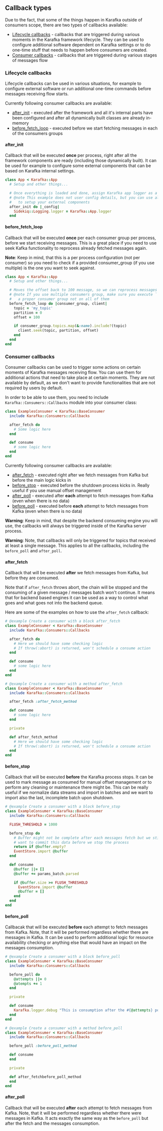 ## Callback types

Due to the fact, that some of the things happen in Karafka outside of consumers scope, there are two types of callbacks available:

- [Lifecycle callbacks](#lifecycle-callbacks) - callbacks that are triggered during various moments in the Karafka framework lifecycle. They can be used to configure additional software dependent on Karafka settings or to do one-time stuff that needs to happen before consumers are created.
- [Consumer callbacks](#consumer-callbacks) - callbacks that are triggered during various stages of messages flow

### Lifecycle callbacks

Lifecycle callbacks can be used in various situations, for example to configure external software or run additional one-time commands before messages receiving flow starts.

Currently following consumer callbacks are available:

- [after_init](#after_init) - executed after the framework and all it's internal parts have been configured and after all dynamically built classes are already in-memory
- [before_fetch_loop](#before_fetch_loop) - executed before we start fetching messages in each of the consumers groups

#### after_init

Callback that will be executed **once** per process, right after all the framework components are ready (including those dynamically built). It can be used for example to configure some external components that can be based on Karafka internal settings.

```ruby
class App < Karafka::App
  # Setup and other things...

  # Once everything is loaded and done, assign Karafka app logger as a Sidekiq logger
  # @note This example does not user config details, but you can use all the config values
  #   to setup your external components
  after_init do |_config|
    Sidekiq::Logging.logger = Karafka::App.logger
  end
```

#### before_fetch_loop

Callback that will be executed **once** per each consumer group per process, before we start receiving messages. This is a great place if you need to use seek Kafka functionality to reprocess already fetched messages again.

**Note**: Keep in mind, that this is a per process configuration (not per consumer) so you need to check if a provided consumer_group (if you use multiple) is the one you want to seek against.

```ruby
class App < Karafka::App
  # Setup and other things...

  # Moves the offset back to 100 message, so we can reprocess messages again
  # @note If you use multiple consumers group, make sure you execute ```#seek``` on a client of
  #   a proper consumer group not on all of them
  before_fetch_loop do |consumer_group, client|
    topic = 'my_topic'
    partition = 0
    offset = 100

    if consumer_group.topics.map(&:name).include?(topic)
      client.seek(topic, partition, offset)
    end
  end
end
```

### Consumer callbacks

Consumer callbacks can be used to trigger some actions on certain moments of Karafka messages receiving flow. You can use them for additional actions that need to take place at certain moments. They are not available by default, as we don't want to provide functionalities that are not required by users by default.

In order to be able to use them, you need to include ```Karafka::Consumers::Callbacks``` module into your consumer class:

```ruby
class ExamplesConsumer < Karafka::BaseConsumer
  include Karafka::Consumers::Callbacks

  after_fetch do
    # Some logic here
  end

  def consume
    # some logic here
  end
end
```

Currently following consumer callbacks are available:

- [after_fetch](#after_fetch) - executed right after we fetch messages from Kafka but before the main logic kicks in
- [before_stop](#before_stop) - executed before the shutdown process kicks in. Really useful if you use manual offset management
- [after_poll](#after_poll) - executed after **each** attempt to fetch messages from Kafka (even when there is no data)
- [before_poll](#before_poll) - executed before **each** attempt to fetch messages from Kafka (even when there is no data)

**Warning**: Keep in mind, that despite the backend consuming engine you will use, the callbacks will always be triggered inside of the Karafka server process.

**Warning**: Note, that callbacks will only be triggered for topics that received at least a single message. This applies to all the callbacks, including the ```before_poll``` and ```after_poll```.

#### after_fetch

Callback that will be executed **after** we fetch messages from Kafka, but before they are consumed.

Note that if ```after_fetch``` throws abort, the chain will be stopped and the consuming of a given message / messages batch won't continue. It means that for backend based engines it can be used as a way to control what goes and what goes not into the backend queue.

Here are some of the examples on how to use the ```after_fetch``` callback:

```ruby
# @example Create a consumer with a block after_fetch
class ExampleConsumer < Karafka::BaseConsumer
  include Karafka::Consumers::Callbacks

  after_fetch do
    # Here we should have some checking logic
    # If throw(:abort) is returned, won't schedule a consume action
  end

  def consume
    # some logic here
  end
end

# @example Create a consumer with a method after_fetch
class ExampleConsumer < Karafka::BaseConsumer
  include Karafka::Consumers::Callbacks

  after_fetch :after_fetch_method

  def consume
    # some logic here
  end

  private

  def after_fetch_method
    # Here we should have some checking logic
    # If throw(:abort) is returned, won't schedule a consume action
  end
end
```

#### before_stop

Callback that will be executed **before** the Karafka process stops. It can be used to mark message as consumed for manual offset management or to perform any cleaning or maintenance there might be. This can be really useful if we normalize data streams and import in batches and we want to import also the last, incomplete batch upon shutdown.

```ruby
# @example Create a consumer with a block before_stop
class ExampleConsumer < Karafka::BaseConsumer
  include Karafka::Consumers::Callbacks

  FLUSH_THRESHOLD = 1000

  before_stop do
    # Buffer might not be complete after each messages fetch but we still may
    # want to commit this data before we stop the process
    return if @buffer.empty?
    EventStore.import @buffer
  end

  def consume
    @buffer ||= []
    @buffer += params_batch.parsed

    if @buffer.size >= FLUSH_THRESHOLD
      EventStore.import @buffer
      @buffer = []
    end
  end
end
```

#### before_poll

Callbacak that will be executed **before** each attempt to fetch messages from Kafka. Note, that it will be performed regardless whether there are messages in Kafka. It can be used to perform additional logic for resource availability checking or anything else that would have an impact on the messages consumption.

```ruby
# @example Create a consumer with a block before_poll
class ExampleConsumer < Karafka::BaseConsumer
  include Karafka::Consumers::Callbacks

  before_poll do
    @attempts ||= 0
    @atempts += 1
  end

  private

  def consume
    Karafka.logger.debug "This is consumption after the #{@attempts} poll"
  end
end

# @example Create a consumer with a method before_poll
class ExampleConsumer < Karafka::BaseConsumer
  include Karafka::Consumers::Callbacks

  before_poll :before_poll_method

  def consume
  end

  private

  def after_fetchbefore_poll_method
  end
end
```

#### after_poll

Callback that will be executed **after** each attempt to fetch messages from Kafka. Note, that it will be performed regardless whether there were messages in Kafka. It acts exactly the same way as the ```before_poll``` but after the fetch and the messages consumption.
